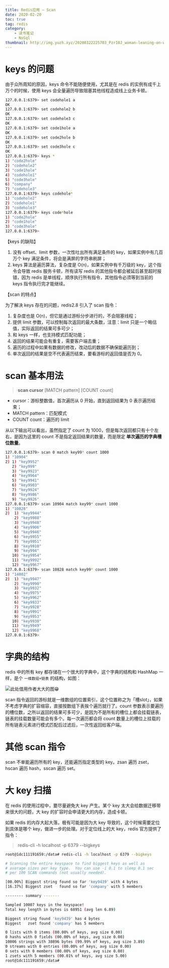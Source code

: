 ```yaml
---
title: Redis应用 — Scan
date: 2020-02-20
toc: true
tag: redis
category:
    - 读书笔记
    - NoSql
thumbnail: http://img.yuzh.xyz/20200322225703_Pzr10J_woman-leaning-on-white-fence-1974185.jpeg
---
```


# keys 的问题
由于众所周知的原因，keys 命令不能随便使用，尤其是在 redis 的实例有成千上万个的时候，使用 keys 会全量遍历导致阻塞其他线程造成线上业务卡顿。

<!-- more -->

```sh
127.0.0.1:6379> set codehole1 a
OK
127.0.0.1:6379> set codehole2 b
OK
127.0.0.1:6379> set codehole3 c
OK
127.0.0.1:6379> set code1hole a
OK
127.0.0.1:6379> set code2hole b
OK
127.0.0.1:6379> set code3hole c
OK
127.0.0.1:6379> keys *
1) "code2hole"
2) "codehole2"
3) "code1hole"
4) "codehole1"
5) "code3hole"
6) "company"
7) "codehole3"
127.0.0.1:6379> keys codehole*
1) "codehole2"
2) "codehole1"
3) "codehole3"
127.0.0.1:6379> keys code*hole
1) "code2hole"
2) "code1hole"
3) "code3hole"
127.0.0.1:6379>
```

【keys 的缺陷】

1. 没有 offset、limit 参数，一次性吐出所有满足条件的 key，如果实例中有几百万个 key 满足条件，将会是满屏的字符串刷屏；
2. keys 算法是遍历算法，复杂度是 O(n)，如果实例中有千万级的 key，这个指令会导致 redis 服务卡顿，所有读写 redis 的其他指令都会被延后甚至超时报错，因为 redis 是单线程，顺序执行所有指令，其他指令必须等到当前的 keys 指令执行完才能继续。

【scan 的特点】

为了解决 keys 存在的问题，redis2.8 引入了 scan 指令：

1. 复杂度也是 O(n)，但它是通过游标分步进行的，不会阻塞线程；
2. 提供 limit 参数，可以控制每次返回的最大条数，注意：limit 只是一个略估值，实际返回的结果可多可少；
3. 和 keys 一样，也支持模式匹配功能；
4. 返回的结果可能会有重复，需要客户端去重；
5. 遍历的过程中如果有数据的修改，改动后的数据不确保能遍历到；
6. 单次返回的结果是空不代表遍历结束，要看游标的返回值是否为 0。

# scan 基本用法
> **scan cursor** [MATCH pattern] [COUNT count]

- cursor：游标整数值，首次遍历从 0 开始，直到返回结果为 0 表示遍历结束；
- MATCH pattern：匹配模式
- COUNT count：遍历的 limit

从以下输出可以看出，虽然指定了 count 为 1000，但是每次返回都只有十个左右，是因为这里的 count 不是指定返回结果的数量，而是限定 **单次遍历的字典槽位数量**。

```sh
127.0.0.1:6379> scan 0 match key99* count 1000
1) "10904"
2) 1) "key9952"
   2) "key999"
   3) "key9923"
   4) "key9964"
   5) "key9941"
   6) "key9903"
   7) "key9924"
   8) "key9986"
   9) "key9926"
127.0.0.1:6379> scan 10904 match key99* count 1000
1) "10828"
2)  1) "key9944"
    2) "key9988"
    3) "key9948"
    4) "key9906"
    5) "key9946"
    6) "key9955"
    7) "key9951"
    8) "key9910"
    9) "key994"
   10) "key9954"
   11) "key9992"
   12) "key9967"
127.0.0.1:6379> scan 10828 match key99* count 1000
1) "14802"
2)  1) "key9947"
    2) "key9990"
    3) "key9932"
    4) "key9975"
    5) "key9962"
    6) "key9933"
    7) "key9928"
    8) "key9991"
    9) "key9953"
   10) "key9930"
   11) "key9949"
   12) "key9968"
127.0.0.1:6379>
```

# 字典的结构
redis 中的所有 key 都存储在一个很大的字典中，这个字典的结构和 HashMap 一样，是个 `一维数组+链表` 的结构，如图：

![此处借用作者大大的图😁](http://img.yuzh.xyz/20200220121826_NdeNP2_Screenshot.png)

scan 指令返回的游标就是一维数组的位置索引，这个位置称之为「槽slot」，如果不考虑字典的扩容缩容，直接按数组下表挨个遍历就行了。count 参数表示要遍历的槽位数，之所以返回的结果可多可少，是因为不是所有的槽位上都会挂载链表，链表的挂载数量可能会有多个。每一次遍历都会将 count 数量上的槽位上挂载的所有链表元素进行模式匹配后过滤后，一次性返回给客户端。

# 其他 scan 指令
scan 不单能遍历所有的 key，还能遍历指定类型的 key。zsan 遍历 zset，hscan 遍历 hash，sscan 遍历 set。

# 大 key 扫描
在 redis 的使用过程中，要尽量避免大 key 产生。某个 key 太大会给数据迁移带来很大的问题，大 key 的扩容时会申请更大的内存，造成卡顿。

如果 redis 的内存大起大落，极有可能是因为大 key 导致的，这个时候需要定位到具体是哪个 key，做进一步的处理。对于定位线上的大 key，redis 官方提供了指令：

> redis-cli -h localhost -p 6379 --bigkeys

```sh
root@1dc111191659:/data# redis-cli -h localhost -p 6379 --bigkeys

# Scanning the entire keyspace to find biggest keys as well as
# average sizes per key type.  You can use -i 0.1 to sleep 0.1 sec
# per 100 SCAN commands (not usually needed).

[00.00%] Biggest string found so far 'key9439' with 4 bytes
[16.37%] Biggest zset   found so far 'company' with 5 members

-------- summary -------

Sampled 10007 keys in the keyspace!
Total key length in bytes is 68951 (avg len 6.89)

Biggest string found 'key9439' has 4 bytes
Biggest   zset found 'company' has 5 members

0 lists with 0 items (00.00% of keys, avg size 0.00)
0 hashs with 0 fields (00.00% of keys, avg size 0.00)
10006 strings with 38896 bytes (99.99% of keys, avg size 3.89)
0 streams with 0 entries (00.00% of keys, avg size 0.00)
0 sets with 0 members (00.00% of keys, avg size 0.00)
1 zsets with 5 members (00.01% of keys, avg size 5.00)
root@1dc111191659:/data#
```
